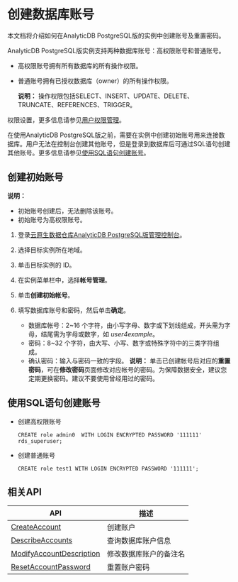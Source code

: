 # 创建数据库账号

本文档将介绍如何在AnalyticDB PostgreSQL版的实例中创建账号及重置密码。

AnalyticDB PostgreSQL版实例支持两种数据库账号：高权限账号和普通账号。

-   高权限账号拥有所有数据库的所有操作权限。
-   普通账号拥有已授权数据库（owner）的所有操作权限。

    **说明：** 操作权限包括SELECT、INSERT、UPDATE、DELETE、TRUNCATE、REFERENCES、TRIGGER。


权限设置，更多信息请参见[用户权限管理](/cn.zh-CN/开发入门/用户权限管理.md)。

在使用AnalyticDB PostgreSQL版之前，需要在实例中创建初始账号用来连接数据库。用户无法在控制台创建其他账号，但是登录到数据库后可通过SQL语句创建其他账号。更多信息请参见[使用SQL语句创建账号](#section_i3t_xe5_sfu)。

## 创建初始账号

**说明：**

-   初始账号创建后，无法删除该账号。
-   初始账号为高权限账号。

1.  登录[云原生数据仓库AnalyticDB PostgreSQL版管理控制台](https://gpdbnext.console.aliyun.com/gpdb/cn-hangzhou/list)。

2.  选择目标实例所在地域。

3.  单击目标实例的 ID。

4.  在实例菜单栏中，选择**帐号管理**。

5.  单击**创建初始帐号**。

6.  填写数据库账号和密码，然后单击**确定**。

    -   数据库帐号：2~16 个字符，由小写字母、数字或下划线组成，开头需为字母，结尾需为字母或数字，如 *user4example*。
    -   密码：8~32 个字符，由大写、小写、数字或特殊字符中的三类字符组成。
    -   确认密码：输入与密码一致的字段。
    **说明：** 单击已创建帐号后对应的**重置密码**，可在**修改密码**页面修改对应帐号的密码。为保障数据安全，建议您定期更换密码。建议不要使用曾经用过的密码。


## 使用SQL语句创建账号

-   创建高权限账号

    ```
    CREATE role admin0  WITH LOGIN ENCRYPTED PASSWORD '111111' rds_superuser;
    ```

-   创建普通账号

    ```
    CREATE role test1 WITH LOGIN ENCRYPTED PASSWORD '111111';
    ```


## 相关API

|API|描述|
|---|--|
|[CreateAccount](/cn.zh-CN/API参考/账户管理/CreateAccount.md)|创建账户|
|[DescribeAccounts](/cn.zh-CN/API参考/账户管理/DescribeAccounts.md)|查询数据库账户信息|
|[ModifyAccountDescription](/cn.zh-CN/API参考/账户管理/ModifyAccountDescription.md)|修改数据库账户的备注名|
|[ResetAccountPassword](/cn.zh-CN/API参考/账户管理/ResetAccountPassword.md)|重置账户密码|


